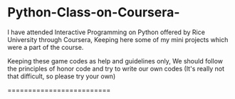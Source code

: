 Python-Class-on-Coursera-
=========================

I have attended Interactive Programming on Python offered by Rice University through Coursera, Keeping here some of my mini projects which were a part of the course.


Keeping these game codes as help and guidelines only, We should follow the principles of honor code and try to write our own codes (It's really not that difficult, so please try your own)

=========================


